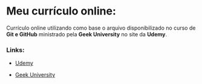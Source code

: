 # Meu currículo online:

Currículo online utilizando como base o arquivo disponibilizado no curso de 
**Git e GitHub** ministrado pela **Geek University** no site da **Udemy**.

### Links:

- [Udemy](https://www.udemy.com "Website da plataforma digital Udemy")

- [Geek University](https://www.geekuniversity.com.br "Website da Geek University")